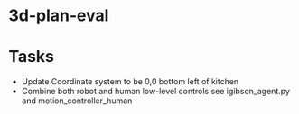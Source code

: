 # 3d-plan-eval

# Tasks
- Update Coordinate system to be 0,0 bottom left of kitchen
- Combine both robot and human low-level controls see igibson_agent.py and motion_controller_human